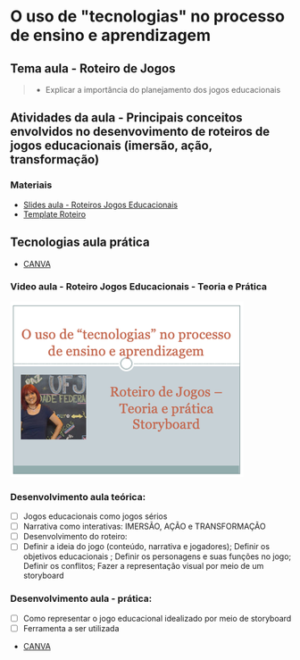 # O uso de "tecnologias" no processo de ensino e aprendizagem
## Tema aula - Roteiro de Jogos
 
>  * Explicar a importância do planejamento dos jogos educacionais

## Atividades da aula - Principais conceitos envolvidos no desenvovimento de roteiros de jogos educacionais (imersão, ação, transformação) 

### Materiais
- [Slides aula - Roteiros Jogos Educacionais ](roteiro.pdf)
- [Template Roteiro](ROTEIRO_JOGO_EDUCACIONAL.pptx)


## Tecnologias aula prática
- [CANVA](https://www.canva.com/pt_br/login/?shouldClearGotAutoSelect)


### Video aula  -  Roteiro Jogos Educacionais - Teoria e Prática
[![Aula - Roteiro Jogos Educacionais](capa_aula08.png)](https://youtu.be/EUByoCa-_80)


### Desenvolvimento aula teórica: 

- [ ]  Jogos educacionais como jogos sérios
- [ ]  Narrativa como interativas: IMERSÃO, AÇÃO e TRANSFORMAÇÃO
- [ ]  Desenvolvimento do roteiro:
- [ ]  Definir a ideia do jogo (conteúdo, narrativa e jogadores); Definir os objetivos educacionais ; Definir os personagens e suas funções no jogo; Definir os conflitos; Fazer a representação visual por meio de um storyboard

### Desenvolvimento aula  - prática: 
- [ ]  Como representar o jogo educacional idealizado por meio de storyboard 
- [ ]  Ferramenta a ser utilizada
- [CANVA](https://www.canva.com/pt_br/login/?shouldClearGotAutoSelect)
